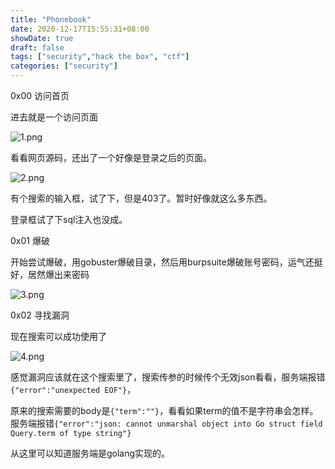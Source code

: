 ```yaml
---
title: "Phonebook"
date: 2020-12-17T15:55:31+08:00
showDate: true
draft: false
tags: ["security","hack the box", "ctf"]
categories: ["security"]
---
```


0x00 访问首页

进去就是一个访问页面

![1.png](1.png)

看看网页源码，还出了一个好像是登录之后的页面。

![2.png](2.png)

有个搜索的输入框，试了下，但是403了。暂时好像就这么多东西。

登录框试了下sql注入也没成。

0x01 爆破

开始尝试爆破，用gobuster爆破目录，然后用burpsuite爆破账号密码，运气还挺好，居然爆出来密码

![3.png](3.png)

0x02 寻找漏洞

现在搜索可以成功使用了

![4.png](4.png)

感觉漏洞应该就在这个搜索里了，搜索传参的时候传个无效json看看，服务端报错`{"error":"unexpected EOF"}`，

原来的搜索需要的body是`{"term":""}`，看看如果term的值不是字符串会怎样。服务端报错`{"error":"json: cannot unmarshal object into Go struct field Query.term of type string"}`

从这里可以知道服务端是golang实现的。
